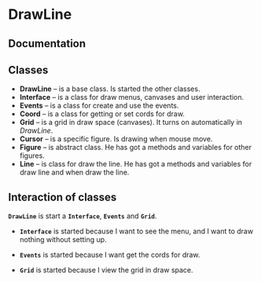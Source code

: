 # DrawLine

## **Documentation**

## Classes

- **DrawLine** – is a base class. Is started the other classes.
- **Interface** – is a class for draw menus, canvases and user interaction. 
- **Events** – is a class for create and use the events. 
- **Coord** – is a class for getting or set cords for draw. 
- **Grid** – is a grid in draw space (canvases). It turns on automatically in *DrawLine*. 
- **Cursor** – is a specific figure. Is drawing when mouse move. 
- **Figure** – is abstract class. He has got a methods and variables for other figures. 
- **Line** – is class for draw the line. He has got a methods and variables for draw line and when draw the line.

## Interaction of classes

**`DrawLine`** is start a **`Interface`**, **`Events`** and **`Grid`**.

- **`Interface`** is started because I want to see the menu, and I want to draw nothing without setting up.

- **`Events`** is started because I want get the cords for draw.

- **`Grid`** is started because I view the grid in draw space.

